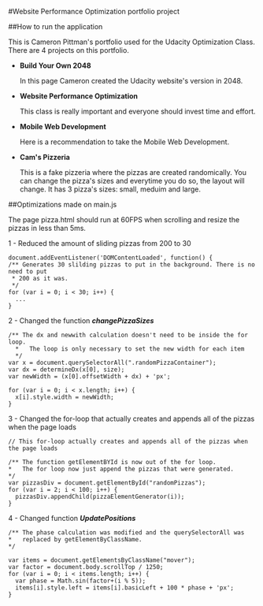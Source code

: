 #Website Performance Optimization portfolio project

##How to run the application


This is Cameron Pittman's portfolio used for the Udacity Optimization Class.
There are 4 projects on this portfolio.

* **Build Your Own 2048**

    In this page Cameron created the Udacity website's version in 2048. 

* **Website Performance Optimization**

    This class is really important and everyone should invest time and effort. 

* **Mobile Web Development**

    Here is a recommendation to take the Mobile Web Development.
 
* **Cam's Pizzeria**

    This is a fake pizzeria where the pizzas are created randomically. You can change the pizza's sizes and everytime you do so, the layout will change. It has 3 pizza's sizes: small, meduim and large.


##Optimizations made on main.js

The page pizza.html should run at 60FPS when scrolling and resize the pizzas in less than 5ms.


1 - Reduced the amount of sliding pizzas from 200 to 30 

```
document.addEventListener('DOMContentLoaded', function() {
/** Generates 30 slilding pizzas to put in the background. There is no need to put 
 * 200 as it was.
 */
for (var i = 0; i < 30; i++) {
  ...
}
```

2 - Changed the function **_changePizzaSizes_**

```
/** The dx and newwith calculation doesn't need to be inside the for loop.
  *   The loop is only necessary to set the new width for each item
  */
var x = document.querySelectorAll(".randomPizzaContainer");
var dx = determineDx(x[0], size);
var newWidth = (x[0].offsetWidth + dx) + 'px';

for (var i = 0; i < x.length; i++) {
  x[i].style.width = newWidth;
}

```

3 - Changed the for-loop that actually creates and appends all of the pizzas when the page loads

```
// This for-loop actually creates and appends all of the pizzas when the page loads

/** The function getElementBYId is now out of the for loop.
*   The for loop now just append the pizzas that were generated.
*/
var pizzasDiv = document.getElementById("randomPizzas");
for (var i = 2; i < 100; i++) {
  pizzasDiv.appendChild(pizzaElementGenerator(i));
}

```

4 - Changed function **_UpdatePositions_**
```
/** The phase calculation was modified and the querySelectorAll was
*   replaced by getElementByClassName.
*/

var items = document.getElementsByClassName("mover");
var factor = document.body.scrollTop / 1250;
for (var i = 0; i < items.length; i++) {
  var phase = Math.sin(factor+(i % 5));
  items[i].style.left = items[i].basicLeft + 100 * phase + 'px';
}
```
